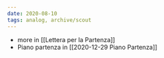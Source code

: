 ```yaml
---
date: 2020-08-10
tags: analog, archive/scout
---
```

- more in [[Lettera per la Partenza]]
- Piano partenza in [[2020-12-29 Piano Partenza]]